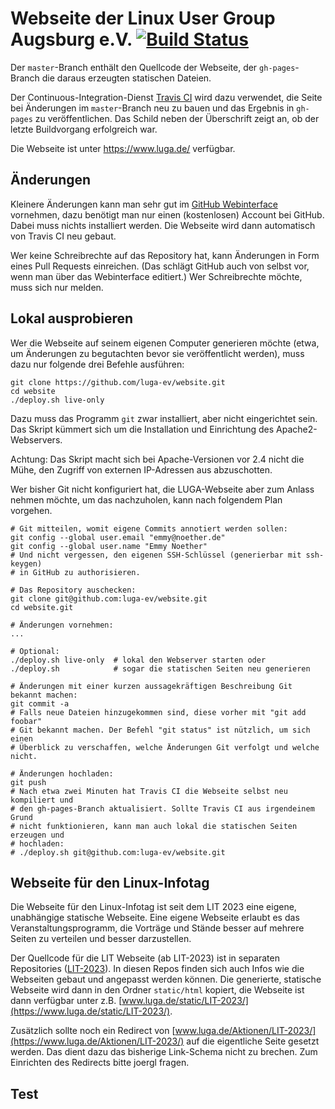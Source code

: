 # Webseite der Linux User Group Augsburg e.V. [![Build Status][travisci-img]][travisci-url]

Der `master`-Branch enthält den Quellcode der Webseite, der `gh-pages`-Branch
die daraus erzeugten statischen Dateien.

Der Continuous-Integration-Dienst [Travis CI][travisci] wird dazu verwendet, die
Seite bei Änderungen im `master`-Branch neu zu bauen und das Ergebnis in
`gh-pages` zu veröffentlichen. Das Schild neben der Überschrift zeigt an, ob
der letzte Buildvorgang erfolgreich war.

Die Webseite ist unter https://www.luga.de/ verfügbar.

## Änderungen

Kleinere Änderungen kann man sehr gut im [GitHub Webinterface][gh-webinterface]
vornehmen, dazu benötigt man nur einen (kostenlosen) Account bei GitHub. Dabei
muss nichts installiert werden. Die Webseite wird dann automatisch von Travis CI
neu gebaut.

Wer keine Schreibrechte auf das Repository hat, kann Änderungen in Form eines
Pull Requests einreichen. (Das schlägt GitHub auch von selbst vor, wenn man
über das Webinterface editiert.) Wer Schreibrechte möchte, muss sich nur melden.


## Lokal ausprobieren

Wer die Webseite auf seinem eigenen Computer generieren möchte (etwa, um
Änderungen zu begutachten bevor sie veröffentlicht werden), muss dazu nur
folgende drei Befehle ausführen:

```shell
git clone https://github.com/luga-ev/website.git
cd website
./deploy.sh live-only
```

Dazu muss das Programm `git` zwar installiert, aber nicht eingerichtet sein.
Das Skript kümmert sich um die Installation und Einrichtung des
Apache2-Webservers.

Achtung: Das Skript macht sich bei Apache-Versionen vor 2.4 nicht die Mühe, den
Zugriff von externen IP-Adressen aus abzuschotten.

Wer bisher Git nicht konfiguriert hat, die LUGA-Webseite aber zum Anlass nehmen
möchte, um das nachzuholen, kann nach folgendem Plan vorgehen.

```shell
# Git mitteilen, womit eigene Commits annotiert werden sollen:
git config --global user.email "emmy@noether.de"
git config --global user.name "Emmy Noether"
# Und nicht vergessen, den eigenen SSH-Schlüssel (generierbar mit ssh-keygen)
# in GitHub zu authorisieren.

# Das Repository auschecken:
git clone git@github.com:luga-ev/website.git
cd website.git

# Änderungen vornehmen:
...

# Optional:
./deploy.sh live-only  # lokal den Webserver starten oder
./deploy.sh            # sogar die statischen Seiten neu generieren

# Änderungen mit einer kurzen aussagekräftigen Beschreibung Git bekannt machen:
git commit -a
# Falls neue Dateien hinzugekommen sind, diese vorher mit "git add foobar"
# Git bekannt machen. Der Befehl "git status" ist nützlich, um sich einen
# Überblick zu verschaffen, welche Änderungen Git verfolgt und welche nicht.

# Änderungen hochladen:
git push
# Nach etwa zwei Minuten hat Travis CI die Webseite selbst neu kompiliert und
# den gh-pages-Branch aktualisiert. Sollte Travis CI aus irgendeinem Grund
# nicht funktionieren, kann man auch lokal die statischen Seiten erzeugen und
# hochladen:
# ./deploy.sh git@github.com:luga-ev/website.git
```

## Webseite für den Linux-Infotag

Die Webseite für den Linux-Infotag ist seit dem LIT 2023 eine eigene,
unabhängige statische Webseite. Eine eigene Webseite erlaubt es das
Veranstaltungsprogramm, die Vorträge und Stände besser auf mehrere Seiten zu
verteilen und besser darzustellen.

Der Quellcode für die LIT Webseite (ab LIT-2023) ist in separaten Repositories
([LIT-2023](https://www.luga.de/static/LIT-2023/)). In diesen Repos finden sich
auch Infos wie die Webseiten gebaut und angepasst werden können. Die
generierte, statische Webseite wird dann in den Ordner `static/html` kopiert,
die Webseite ist dann verfügbar unter z.B.
[www.luga.de/static/LIT-2023/](https://www.luga.de/static/LIT-2023/).

Zusätzlich sollte noch ein Redirect von
[www.luga.de/Aktionen/LIT-2023/](https://www.luga.de/Aktionen/LIT-2023/) auf
die eigentliche Seite gesetzt werden. Das dient dazu das bisherige Link-Schema
nicht zu brechen. Zum Einrichten des Redirects bitte joergl fragen.

## Test

[gh-webinterface]: https://help.github.com/articles/github-flow-in-the-browser/
[travisci]: https://travis-ci.com/
[travisci-img]: https://app.travis-ci.com/luga-ev/website.svg?branch=master
[travisci-url]: https://app.travis-ci.com/github/luga-ev/website
